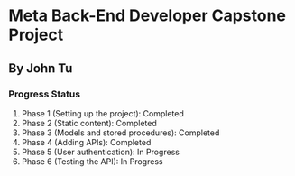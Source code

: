 # Meta Back-End Developer Capstone Project
## By John Tu

### Progress Status
1. Phase 1 (Setting up the project): Completed
2. Phase 2 (Static content): Completed
3. Phase 3 (Models and stored procedures): Completed
4. Phase 4 (Adding APIs): Completed
5. Phase 5 (User authentication): In Progress
6. Phase 6 (Testing the API): In Progress
